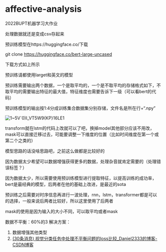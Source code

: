 # affective-analysis

2022BUPT机器学习大作业

处理数据就还是变成csv存起来

预训练模型在https://huggingface.co/下载

git clone https://huggingface.co/bert-large-uncased

下载方式如上所示

预训练请都使用larget和英文的模型

预训练需要输出两个数据，一个是取平均的，一个是不取平均的存储格式如下，不取平均的需要输出特征的最大值，特征维度也需要告诉下一级（可以看bert的代码）

预训练模型的输出按1:4分成训练集合数据集分别存储，文件名是所在行+“.npy”

![1~5V`0)I_VT5W9(KP}16LE1](https://user-images.githubusercontent.com/72617488/170818901-65fb4783-0c12-49a0-b726-cfc37d8eab40.png)

transform就在lstm的代码上改就可以了吧，换掉model其他部分应该不用改，mask可以直接迁移过去，可能要调整一下维度的位置（比如时间维度在第一个或第二个之类的）

模型思路的话没啥思路吧，之前这么做都是比较好的

因为数据太少希望可以数据增强获得更多的数据，处理杂音就肯定需要的（处理错误标签？）

因为数据太少，所以需要使用预训练模型进行提取特征，以提高训练的成功率，bert是最经典的模型，后两者在他的基础上改进，是最近的sota

预训练之后需要对时序信息再进行一波处理，rnn，lstm，transformer都是可以的选择，一般来说后两者比较好，所以这里使用了后两者

mask的使用是因为输入的大小不同，可以取平均或者mask


数据不平衡：60%的3
解决方案：

1. 数据增强其他类型
2. [(30条消息) 视觉分类任务中处理不平衡问题的loss比较_Daniel2333的博客-CSDN博客](https://blog.csdn.net/weixin_35653315/article/details/78327408)

